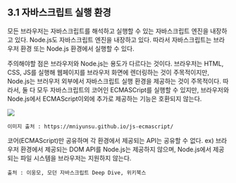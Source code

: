 ## 3.1 자바스크립트 실행 환경

모든 브라우저는 자바스크립트를 해석하고 실행할 수 있는 자바스크립트 엔진을 내장하고 있다. Node.js도 자바스크립트 엔진을 내장하고 있다. 따라서 자바스크립트는 브라우저 환경 또는 Node.js 환경에서 실행할 수 있다.

주의해야할 점은 브라우저와 Node.js는 용도가 다르다는 것이다. 브라우저는 HTML, CSS, JS를 실행해 웹페이지를 브라우저 화면에 렌더링하는 것이 주목적이지만, Node.js는 브러우저 외부에서 자바스크립트 실행 환경을 제공하는 것이 주목적이다. 따라서, 둘 다 모두 자바스크립트의 코어인 ECMASCript를 실행할 수 있지만, 브라우저와 Node.js에서 ECMAScript이외에 추가로 제공하는 기능은 호환되지 않는다.

![](https://velog.velcdn.com/images/wlals4264/post/cc208746-c66f-4b7a-a773-6e67f82b12a5/image.png)

```
이미지 출처 : https://mniyunsu.github.io/js-ecmascript/
```

코어(ECMAScript)만 공유하며 각 환경에서 제공되는 API는 공유할 수 없다.
ex) 브라우저 환경에서 제공되는 DOM API를 Node.js는 제공하지 않으며, Node.js에서 제공되는 파일 시스템을 브라우저는 지원하지 않는다.

```
출처 : 이웅모, 모던 자바스크립트 Deep Dive, 위키북스
```
